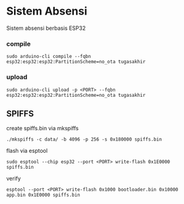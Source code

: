 # Sistem Absensi
Sistem absensi berbasis ESP32

### compile

```
sudo arduino-cli compile --fqbn esp32:esp32:esp32:PartitionScheme=no_ota tugasakhir
```

### upload

```
sudo arduino-cli upload -p <PORT> --fqbn esp32:esp32:esp32:PartitionScheme=no_ota tugasakhir
```

## SPIFFS

create spiffs.bin via mkspiffs

```
./mkspiffs -c data/ -b 4096 -p 256 -s 0x180000 spiffs.bin
```

flash via esptool

```
sudo esptool --chip esp32 --port <PORT> write-flash 0x1E0000 spiffs.bin
```

verify

```
esptool --port <PORT> write-flash 0x1000 bootloader.bin 0x10000 app.bin 0x1E0000 spiffs.bin

```
